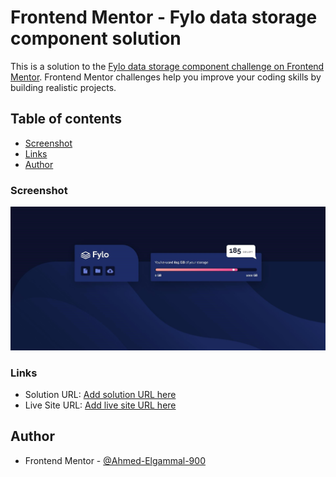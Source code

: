 # Frontend Mentor - Fylo data storage component solution

This is a solution to the [Fylo data storage component challenge on Frontend Mentor](https://www.frontendmentor.io/challenges/fylo-data-storage-component-1dZPRbV5n). Frontend Mentor challenges help you improve your coding skills by building realistic projects. 

## Table of contents

  - [Screenshot](#screenshot)
  - [Links](#links)
  - [Author](#author)

### Screenshot

![Screenshot](./Images/Fylo%20Data%20Counter.jpeg)



### Links

- Solution URL: [Add solution URL here](https://your-solution-url.com)
- Live Site URL: [Add live site URL here](https://your-live-site-url.com)


## Author

- Frontend Mentor - [@Ahmed-Elgammal-900](https://www.frontendmentor.io/profile/Ahmed-Elgammal-900)
